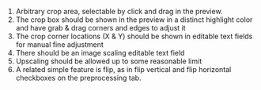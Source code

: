 1) Arbitrary crop area, selectable by click and drag in the preview.
2) The crop box should be shown in the preview in a distinct highlight color and have grab & drag corners and edges to adjust it
3) The crop corner locations (X & Y) should be shown in editable text fields for manual fine adjustment
4) There should be an image scaling editable text field
5) Upscaling should be allowed up to some reasonable limit
6) A related simple feature is flip, as in flip vertical and flip horizontal checkboxes on the preprocessing tab.

